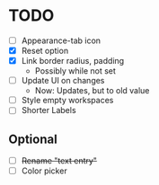 # TODO

- [ ] Appearance-tab icon
- [x] Reset option
- [x] Link border radius, padding
    - Possibly while not set
- [ ] Update UI on changes
    - Now: Updates, but to old value
- [ ] Style empty workspaces
- [ ] Shorter Labels

## Optional

- [ ] ~~Rename "text entry"~~
- [ ] Color picker